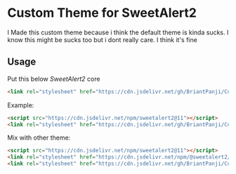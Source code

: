 # Custom Theme for SweetAlert2
I Made this custom theme because i think the default theme is kinda sucks. I know this might be sucks too but i dont really care. I think it's fine

## Usage
Put this below *SweetAlert2* core
```html
<link rel="stylesheet" href="https://cdn.jsdelivr.net/gh/BriantPanji/Custom-Theme-SweetAlert2@v1.0.0/dist/pb-theme.min.css">
```
Example:
```html
<script src="https://cdn.jsdelivr.net/npm/sweetalert2@11"></script>
<link rel="stylesheet" href="https://cdn.jsdelivr.net/gh/BriantPanji/Custom-Theme-SweetAlert2@v1.0.0/dist/pb-theme.min.css">
```
Mix with other theme:
```html
<script src="https://cdn.jsdelivr.net/npm/sweetalert2@11"></script>
<link rel="stylesheet" href="https://cdn.jsdelivr.net/npm/@sweetalert2/theme-dark/dark.css">
<link rel="stylesheet" href="https://cdn.jsdelivr.net/gh/BriantPanji/Custom-Theme-SweetAlert2@v1.0.0/dist/pb-theme.min.css">
```
